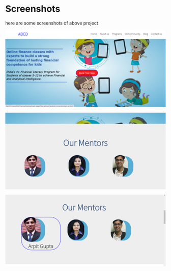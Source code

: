 # Screenshots

here are some screenshots of above project

![](screenshoots/1.png)

![](screenshoots/2.png)

![](screenshoots/3.png)
